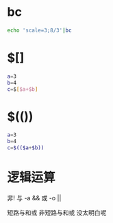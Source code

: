 # bc
```bash
echo 'scale=3;8/3'|bc
```

# $[]
```bash
a=3
b=4
c=$[$a+$b]
```

# $(())
```bash
a=3
b=4
c=$(($a+$b))
```

# 逻辑运算

非!
与 -a &&
或 -o ||

短路与和或 
非短路与和或
没太明白呢
